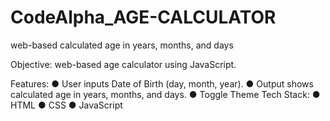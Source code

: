 # CodeAlpha_AGE-CALCULATOR
web-based calculated age in years, months, and days

Objective:
web-based age calculator using JavaScript.

Features: 
● User inputs Date of Birth (day, month, year). 
● Output shows calculated age in years, months, and days. 
● Toggle Theme
Tech Stack: 
● HTML
● CSS
● JavaScript 
